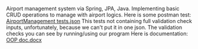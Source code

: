 Airport management system via Spring, JPA, Java. Implementing basic CRUD operations to manage with airport logics. 
Here is some postman test: [AirportManagement tests.json](https://github.com/kenbayi/airportmanagement/files/14397492/AirportManagement.tests.json)
This tests not containing full validation check inputs, unfortunately, because we can't put it in one json. The validation checks you can see by running/using our program
Here is documentation: [OOP doc.docx](..%2F..%2FUsers%2F1%2FDownloads%2FOOP%20doc.docx)